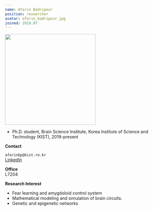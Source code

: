 ```yaml
---
name: Afarin Badripour
position: researcher
avatar: afarin_badripour.jpg 
joined: 2019.07
---
```


<img width="300" src="{{site.baseurl}}/images/people/{{page.avatar}}" data-action="zoom">

- Ph.D. student, Brain Science Institute, Korea Institute of Science and Technology (KIST), 2019-present

**Contact**<br>

<i class="fa fa-envelope-o"></i>  `afarinbp@kist.re.kr`<br>
<i class="fa fa-linkedin-square" aria-hidden="true"></i> [LinkedIn](https://www.linkedin.com/in/afarin-badripour-0b932b4a/) <br>


**Office**<br>
L7204<br>

**Research Interest**
- Fear learning and amygdoloid control system
- Mathematical modeling and simulation of brain circuits.
- Genetic and epigenetic networks
